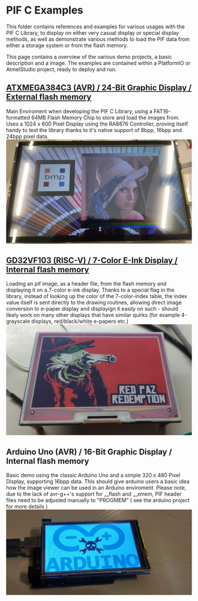 # PIF C Examples
This folder contains references and examples for various usages with the PIF C Library, to display on either very casual display or special display methods, as well as demonstrate various methods to load the PIF data from either a storage system or from the flash memory.

This page contains a overview of the various demo projects, a basic description and a image. The examples are contained within a PlatformIO or AtmelStudio project, ready to deploy and run.

## [ATXMEGA384C3 (AVR) / 24-Bit Graphic Display / External flash memory](PIFtestENV/README.md)
Main Enviroment when developing the PIF C Library, using a FAT16-formatted 64MB Flash Memory Chip to store and load the images from. Uses a 1024 x 600 Pixel Display using the RA8876 Controller, proving itself handy to test the library thanks to it's native support of 8bpp, 16bpp and 24bpp pixel data.
![RA8876 Display with a few images loaded](PIFtestENV/image.jpg)

## [GD32VF103 (RISC-V) / 7-Color E-Ink Display / Internal flash memory](GD32VF_epaper/README.md)
Loading an pif image, as a header file, from the flash memory and displaying it on a 7-color e-ink display. Thanks to a special flag in the library, instead of looking up the color of the 7-color-index table, the index value itself is sent directly to the drawing routines, allowing direct image conversion to e-paper display and displayign it easily on such - should likely work on many other displays that have similar quirks (for example 4-grayscale displays, red/black/white e-papers etc.)
![E-Ink PIF Image](GD32VF_epaper/img/reddead.jpg)

## Arduino Uno (AVR) / 16-Bit Graphic Display / Internal flash memory
Basic demo using the classic Arduino Uno and a simple 320 x 480 Pixel Display, supporting 16bpp data. This should give arduino users a basic idea how the image viewer can be used in an Arduino enviroment.
Please note, due to the lack of avr-g++'s support for __flash and __xmem, PIF header files need to be adjusted manually to "PROGMEM" ( see the arduino project for more details )
![Arduino Image Demo](Arduino/arduino_pif/IMG_20220508_030100.jpg)
